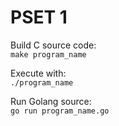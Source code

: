 # PSET 1

Build C source code:  
`make program_name`

Execute with:  
`./program_name`

Run Golang source:  
`go run program_name.go`
